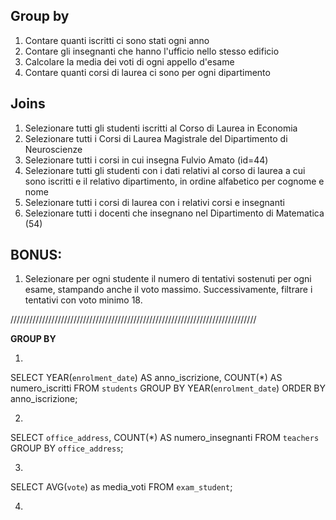 ## Group by
1. Contare quanti iscritti ci sono stati ogni anno
2. Contare gli insegnanti che hanno l'ufficio nello stesso edificio
3. Calcolare la media dei voti di ogni appello d'esame
4. Contare quanti corsi di laurea ci sono per ogni dipartimento
## Joins
1. Selezionare tutti gli studenti iscritti al Corso di Laurea in Economia
2. Selezionare tutti i Corsi di Laurea Magistrale del Dipartimento di Neuroscienze
3. Selezionare tutti i corsi in cui insegna Fulvio Amato (id=44)
4. Selezionare tutti gli studenti con i dati relativi al corso di laurea a cui sono iscritti e il relativo dipartimento, in ordine alfabetico per cognome e nome
5. Selezionare tutti i corsi di laurea con i relativi corsi e insegnanti
6. Selezionare tutti i docenti che insegnano nel Dipartimento di Matematica (54)

## BONUS: 
1. Selezionare per ogni studente il numero di tentativi sostenuti per ogni esame, stampando anche il voto massimo. Successivamente, filtrare i tentativi con voto minimo 18.

//////////////////////////////////////////////////////////////////////////////

**GROUP BY**

1. 
SELECT YEAR(`enrolment_date`) AS anno_iscrizione, COUNT(*) AS numero_iscritti
FROM `students`
GROUP BY YEAR(`enrolment_date`)
ORDER BY anno_iscrizione;

2. 
SELECT `office_address`, COUNT(*) AS numero_insegnanti
FROM `teachers`
GROUP BY `office_address`;
<!-- SE DOVESSI FARE UNA CONDIZIONE DEL TIPO "dammi il valore solo se è > 1" Devo usare HAVING piuttosto che WHERE perchè dopo il group by non posso utilizzare quest'ultimo. -->

3. 
SELECT AVG(`vote`) as media_voti
FROM `exam_student`;
<!-- 17.9573 -->
<!-- Utilizzando AVG fai la media fra x valori (in questo caso i voti) -->

4. 
